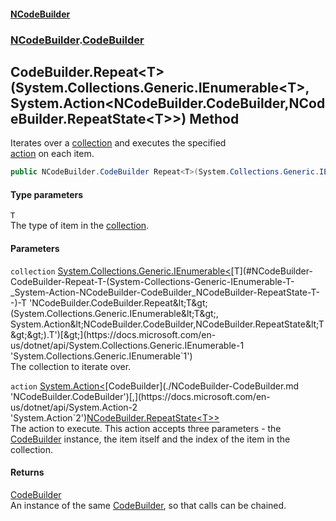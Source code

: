 #### [NCodeBuilder](./index.md 'index')
### [NCodeBuilder](./NCodeBuilder.md 'NCodeBuilder').[CodeBuilder](./NCodeBuilder-CodeBuilder.md 'NCodeBuilder.CodeBuilder')
## CodeBuilder.Repeat&lt;T&gt;(System.Collections.Generic.IEnumerable&lt;T&gt;, System.Action&lt;NCodeBuilder.CodeBuilder,NCodeBuilder.RepeatState&lt;T&gt;&gt;) Method
Iterates over a [collection](#NCodeBuilder-CodeBuilder-Repeat-T-(System-Collections-Generic-IEnumerable-T-_System-Action-NCodeBuilder-CodeBuilder_NCodeBuilder-RepeatState-T--)-collection 'NCodeBuilder.CodeBuilder.Repeat&lt;T&gt;(System.Collections.Generic.IEnumerable&lt;T&gt;, System.Action&lt;NCodeBuilder.CodeBuilder,NCodeBuilder.RepeatState&lt;T&gt;&gt;).collection') and executes the specified  
[action](#NCodeBuilder-CodeBuilder-Repeat-T-(System-Collections-Generic-IEnumerable-T-_System-Action-NCodeBuilder-CodeBuilder_NCodeBuilder-RepeatState-T--)-action 'NCodeBuilder.CodeBuilder.Repeat&lt;T&gt;(System.Collections.Generic.IEnumerable&lt;T&gt;, System.Action&lt;NCodeBuilder.CodeBuilder,NCodeBuilder.RepeatState&lt;T&gt;&gt;).action') on each item.  
```csharp
public NCodeBuilder.CodeBuilder Repeat<T>(System.Collections.Generic.IEnumerable<T> collection, System.Action<NCodeBuilder.CodeBuilder,NCodeBuilder.RepeatState<T>> action);
```
#### Type parameters
<a name='NCodeBuilder-CodeBuilder-Repeat-T-(System-Collections-Generic-IEnumerable-T-_System-Action-NCodeBuilder-CodeBuilder_NCodeBuilder-RepeatState-T--)-T'></a>
`T`  
The type of item in the [collection](#NCodeBuilder-CodeBuilder-Repeat-T-(System-Collections-Generic-IEnumerable-T-_System-Action-NCodeBuilder-CodeBuilder_NCodeBuilder-RepeatState-T--)-collection 'NCodeBuilder.CodeBuilder.Repeat&lt;T&gt;(System.Collections.Generic.IEnumerable&lt;T&gt;, System.Action&lt;NCodeBuilder.CodeBuilder,NCodeBuilder.RepeatState&lt;T&gt;&gt;).collection').  
  
#### Parameters
<a name='NCodeBuilder-CodeBuilder-Repeat-T-(System-Collections-Generic-IEnumerable-T-_System-Action-NCodeBuilder-CodeBuilder_NCodeBuilder-RepeatState-T--)-collection'></a>
`collection` [System.Collections.Generic.IEnumerable&lt;](https://docs.microsoft.com/en-us/dotnet/api/System.Collections.Generic.IEnumerable-1 'System.Collections.Generic.IEnumerable`1')[T](#NCodeBuilder-CodeBuilder-Repeat-T-(System-Collections-Generic-IEnumerable-T-_System-Action-NCodeBuilder-CodeBuilder_NCodeBuilder-RepeatState-T--)-T 'NCodeBuilder.CodeBuilder.Repeat&lt;T&gt;(System.Collections.Generic.IEnumerable&lt;T&gt;, System.Action&lt;NCodeBuilder.CodeBuilder,NCodeBuilder.RepeatState&lt;T&gt;&gt;).T')[&gt;](https://docs.microsoft.com/en-us/dotnet/api/System.Collections.Generic.IEnumerable-1 'System.Collections.Generic.IEnumerable`1')  
The collection to iterate over.  
  
<a name='NCodeBuilder-CodeBuilder-Repeat-T-(System-Collections-Generic-IEnumerable-T-_System-Action-NCodeBuilder-CodeBuilder_NCodeBuilder-RepeatState-T--)-action'></a>
`action` [System.Action&lt;](https://docs.microsoft.com/en-us/dotnet/api/System.Action-2 'System.Action`2')[CodeBuilder](./NCodeBuilder-CodeBuilder.md 'NCodeBuilder.CodeBuilder')[,](https://docs.microsoft.com/en-us/dotnet/api/System.Action-2 'System.Action`2')[NCodeBuilder.RepeatState&lt;](./NCodeBuilder-RepeatState-T-.md 'NCodeBuilder.RepeatState&lt;T&gt;')[T](#NCodeBuilder-CodeBuilder-Repeat-T-(System-Collections-Generic-IEnumerable-T-_System-Action-NCodeBuilder-CodeBuilder_NCodeBuilder-RepeatState-T--)-T 'NCodeBuilder.CodeBuilder.Repeat&lt;T&gt;(System.Collections.Generic.IEnumerable&lt;T&gt;, System.Action&lt;NCodeBuilder.CodeBuilder,NCodeBuilder.RepeatState&lt;T&gt;&gt;).T')[&gt;](./NCodeBuilder-RepeatState-T-.md 'NCodeBuilder.RepeatState&lt;T&gt;')[&gt;](https://docs.microsoft.com/en-us/dotnet/api/System.Action-2 'System.Action`2')  
The action to execute. This action accepts three parameters - the  
[CodeBuilder](./NCodeBuilder-CodeBuilder.md 'NCodeBuilder.CodeBuilder') instance, the item itself and the index of the item in the  
collection.  
  
#### Returns
[CodeBuilder](./NCodeBuilder-CodeBuilder.md 'NCodeBuilder.CodeBuilder')  
An instance of the same [CodeBuilder](./NCodeBuilder-CodeBuilder.md 'NCodeBuilder.CodeBuilder'), so that calls can be chained.  
